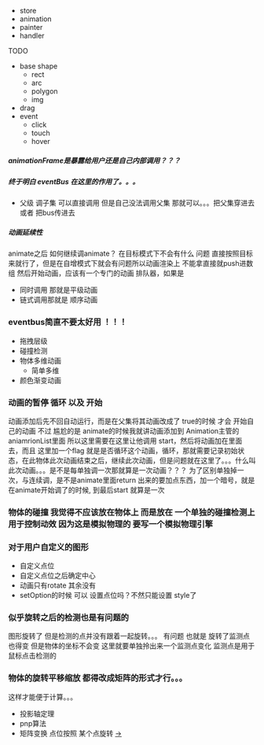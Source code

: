 - store
- animation
- painter
- handler



TODO 
- base shape
    - rect
    - arc
    - polygon
    - img
- drag
- event 
  - click 
  - touch
  - hover




##### animationFrame是暴露给用户还是自己内部调用？？？

##### 终于明白 eventBus 在这里的作用了。。。 
- 父级 调子集 可以直接调用 但是自己没法调用父集 那就可以。。。把父集穿进去  或者 把bus传进去


##### 动画延续性
animate之后 如何继续调animate？ 在目标模式下不会有什么 问题 直接按照目标来就行了，但是在自增模式下就会有问题所以动画渲染上 不能拿直接就push进数组 然后开始动画，应该有一个专门的动画
排队器，如果是
  - 同时调用 那就是平级动画
  - 链式调用那就是 顺序动画

### eventbus简直不要太好用 ！！！


- 拖拽层级
- 碰撞检测
- 物体多维动画
  - 简单多维
- 颜色渐变动画


### 动画的暂停 循环 以及 开始

动画添加后先不回自动运行，而是在父集将其动画改成了 true的时候 才会 开始自己的动画
不过 尴尬的是 animate的时候我就讲动画添加到 Animation主管的aniamrionList里面
所以这里需要在这里让他调用 start，然后将动画加在里面去，而且 这里加一个flag 就是是否循环这个动画，循环，那就需要记录初始状态，在此物体此次动画结束之后，继续此次动画，但是问题就在这里了。。。什么叫此次动画。。。是不是每单独调一次那就算是一次动画？？？
为了区别单独掉一次，与连续调，是不是animate里面return 出来的要加点东西，加一个暗号，就是在animate开始调了的时候, 到最后start 就算是一次

### 物体的碰撞 我觉得不应该放在物体上 而是放在 一个单独的碰撞检测上 用于控制动效 因为这是模拟物理的 要写一个模拟物理引擎 

### 对于用户自定义的图形 
- 自定义点位 
- 自定义点位之后确定中心
- 动画只有rotate 其余没有
- setOption的时候 可以 设置点位吗？不然只能设置 style了


### 似乎旋转之后的检测也是有问题的
图形旋转了 但是检测的点并没有跟着一起旋转。。。 有问题 
也就是 旋转了监测点也得变 但是物体的坐标不会变 这里就要单独拎出来一个监测点变化 监测点是用于鼠标点击检测的 

### 物体的旋转平移缩放 都得改成矩阵的形式才行。。。
这样才能便于计算。。。


- 投影轴定理
- pnp算法
- 矩阵变换
  点位按照 某个点旋转 [->](http://blog.csdn.net/csxiaoshui/article/details/65446125)
